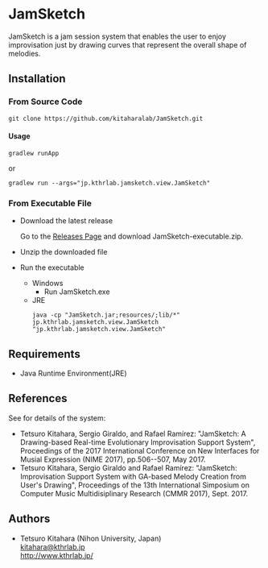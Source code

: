 # JamSketch

JamSketch is a jam session system that enables the user to enjoy improvisation just by drawing curves that represent the overall shape of melodies.

## Installation

### From Source Code

```
git clone https://github.com/kitaharalab/JamSketch.git
```

#### Usage

```
gradlew runApp
```
or
```
gradlew run --args="jp.kthrlab.jamsketch.view.JamSketch" 
```

### From Executable File

* Download the latest release

    Go to the [Releases Page](https://github.com/kitaharalab/JamSketch/releases) and download JamSketch-executable.zip.

* Unzip the downloaded file

* Run the executable
  * Windows
    * Run JamSketch.exe
  * JRE
    ```
    java -cp "JamSketch.jar;resources/;lib/*" jp.kthrlab.jamsketch.view.JamSketch "jp.kthrlab.jamsketch.view.JamSketch"
    ```

## Requirements

* Java Runtime Environment(JRE)

## References

See for details of the system:
* Tetsuro Kitahara, Sergio Giraldo, and Rafael Ramírez: "JamSketch: A Drawing-based Real-time Evolutionary Improvisation Support System", Proceedings of the 2017 International Conference on New Interfaces for Musial Expression (NIME 2017), pp.506--507, May 2017.
* Tetsuro Kitahara, Sergio Giraldo and Rafael Ramírez: "JamSketch: Improvisation Support System with GA-based Melody Creation from User's Drawing", Proceedings of the 13th International Simposium on Computer Music Multidisiplinary Research (CMMR 2017), Sept. 2017. 

## Authors

* Tetsuro Kitahara (Nihon University, Japan)  
kitahara@kthrlab.jp  
http://www.kthrlab.jp/  
